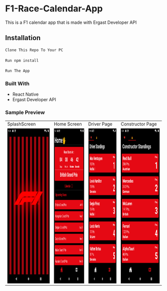 # F1-Race-Calendar-App

This is a F1 calendar app that is made with Ergast Developer API

## Installation

```bash
Clone This Repo To Your PC

Run npm install

Run The App
```

### Built With

- React Native
- Ergast Developer API

### Sample Preview


 <table>
  <tr>
    <td>SplashScreen</td>
     <td>Home Screen</td>
     <td>Driver Page</td>
    <td>Constructor Page</td>
  </tr>
  <tr>
    <td valign="top"><img src="ScreenShots/Screenshot_1626239718.png" width=480 height=500></td>
    <td valign="top"><img src="ScreenShots/Screenshot_1626239598.png" width=480 height=500></td>
    <td valign="top"><img src="ScreenShots/Screenshot_1626239603.png" width=480 height=500></td>
    <td valign="top"><img src="ScreenShots/Screenshot_1626239605.png" width=480 height=500></td>
  </tr>
 </table>
 
 








